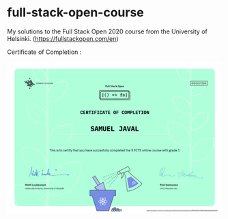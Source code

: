 # full-stack-open-course
My solutions to the Full Stack Open 2020 course from the University of Helsinki. (https://fullstackopen.com/en)

Certificate of Completion : 

![picture](https://github.com/samueljaval/full-stack-open-course/blob/master/certificate-fullstack.png)
